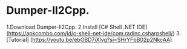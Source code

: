 # Dumper-Il2Cpp.
1.Download Dumper-Il2Cpp.
2.Install [C# Shell .NET IDE] (https://apkcombo.com/id/c-shell-net-ide/com.radinc.csharpshell/)
3.[Tutorial] (https://youtu.be/ebOBD7iXlvg?si=SHrYFbB02p2NkcAA)
